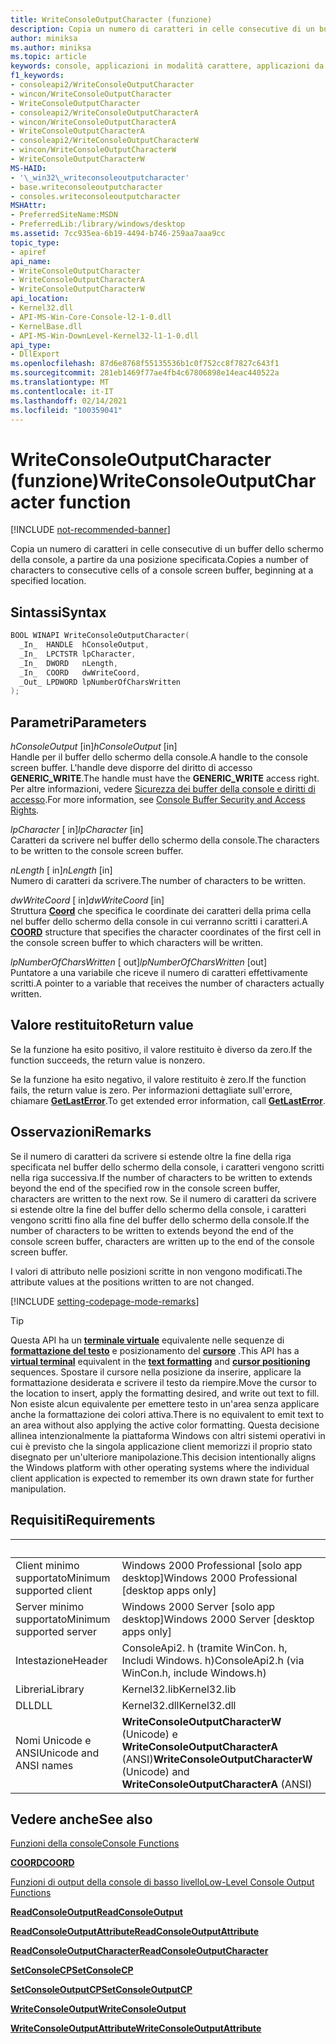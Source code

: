 ```yaml
---
title: WriteConsoleOutputCharacter (funzione)
description: Copia un numero di caratteri in celle consecutive di un buffer dello schermo della console, a partire da una posizione specificata.
author: miniksa
ms.author: miniksa
ms.topic: article
keywords: console, applicazioni in modalità carattere, applicazioni da riga di comando, applicazioni di terminale, api della console
f1_keywords:
- consoleapi2/WriteConsoleOutputCharacter
- wincon/WriteConsoleOutputCharacter
- WriteConsoleOutputCharacter
- consoleapi2/WriteConsoleOutputCharacterA
- wincon/WriteConsoleOutputCharacterA
- WriteConsoleOutputCharacterA
- consoleapi2/WriteConsoleOutputCharacterW
- wincon/WriteConsoleOutputCharacterW
- WriteConsoleOutputCharacterW
MS-HAID:
- '\_win32\_writeconsoleoutputcharacter'
- base.writeconsoleoutputcharacter
- consoles.writeconsoleoutputcharacter
MSHAttr:
- PreferredSiteName:MSDN
- PreferredLib:/library/windows/desktop
ms.assetid: 7cc935ea-6b19-4494-b746-259aa7aaa9cc
topic_type:
- apiref
api_name:
- WriteConsoleOutputCharacter
- WriteConsoleOutputCharacterA
- WriteConsoleOutputCharacterW
api_location:
- Kernel32.dll
- API-MS-Win-Core-Console-l2-1-0.dll
- KernelBase.dll
- API-MS-Win-DownLevel-Kernel32-l1-1-0.dll
api_type:
- DllExport
ms.openlocfilehash: 87d6e8768f55135536b1c0f752cc8f7827c643f1
ms.sourcegitcommit: 281eb1469f77ae4fb4c67806898e14eac440522a
ms.translationtype: MT
ms.contentlocale: it-IT
ms.lasthandoff: 02/14/2021
ms.locfileid: "100359041"
---
```

# <a name="writeconsoleoutputcharacter-function"></a><span data-ttu-id="e785c-104">WriteConsoleOutputCharacter (funzione)</span><span class="sxs-lookup"><span data-stu-id="e785c-104">WriteConsoleOutputCharacter function</span></span>

[!INCLUDE [not-recommended-banner](./includes/not-recommended-banner.md)]

<span data-ttu-id="e785c-105">Copia un numero di caratteri in celle consecutive di un buffer dello schermo della console, a partire da una posizione specificata.</span><span class="sxs-lookup"><span data-stu-id="e785c-105">Copies a number of characters to consecutive cells of a console screen buffer, beginning at a specified location.</span></span>

## <a name="syntax"></a><span data-ttu-id="e785c-106">Sintassi</span><span class="sxs-lookup"><span data-stu-id="e785c-106">Syntax</span></span>

```C
BOOL WINAPI WriteConsoleOutputCharacter(
  _In_  HANDLE  hConsoleOutput,
  _In_  LPCTSTR lpCharacter,
  _In_  DWORD   nLength,
  _In_  COORD   dwWriteCoord,
  _Out_ LPDWORD lpNumberOfCharsWritten
);
```

## <a name="parameters"></a><span data-ttu-id="e785c-107">Parametri</span><span class="sxs-lookup"><span data-stu-id="e785c-107">Parameters</span></span>

<span data-ttu-id="e785c-108">*hConsoleOutput* \[in\]</span><span class="sxs-lookup"><span data-stu-id="e785c-108">*hConsoleOutput* \[in\]</span></span>  
<span data-ttu-id="e785c-109">Handle per il buffer dello schermo della console.</span><span class="sxs-lookup"><span data-stu-id="e785c-109">A handle to the console screen buffer.</span></span> <span data-ttu-id="e785c-110">L'handle deve disporre del diritto di accesso **GENERIC\_WRITE**.</span><span class="sxs-lookup"><span data-stu-id="e785c-110">The handle must have the **GENERIC\_WRITE** access right.</span></span> <span data-ttu-id="e785c-111">Per altre informazioni, vedere [Sicurezza dei buffer della console e diritti di accesso](console-buffer-security-and-access-rights.md).</span><span class="sxs-lookup"><span data-stu-id="e785c-111">For more information, see [Console Buffer Security and Access Rights](console-buffer-security-and-access-rights.md).</span></span>

<span data-ttu-id="e785c-112">*lpCharacter* \[ in\]</span><span class="sxs-lookup"><span data-stu-id="e785c-112">*lpCharacter* \[in\]</span></span>  
<span data-ttu-id="e785c-113">Caratteri da scrivere nel buffer dello schermo della console.</span><span class="sxs-lookup"><span data-stu-id="e785c-113">The characters to be written to the console screen buffer.</span></span>

<span data-ttu-id="e785c-114">*nLength* \[ in\]</span><span class="sxs-lookup"><span data-stu-id="e785c-114">*nLength* \[in\]</span></span>  
<span data-ttu-id="e785c-115">Numero di caratteri da scrivere.</span><span class="sxs-lookup"><span data-stu-id="e785c-115">The number of characters to be written.</span></span>

<span data-ttu-id="e785c-116">*dwWriteCoord* \[ in\]</span><span class="sxs-lookup"><span data-stu-id="e785c-116">*dwWriteCoord* \[in\]</span></span>  
<span data-ttu-id="e785c-117">Struttura [**Coord**](coord-str.md) che specifica le coordinate dei caratteri della prima cella nel buffer dello schermo della console in cui verranno scritti i caratteri.</span><span class="sxs-lookup"><span data-stu-id="e785c-117">A [**COORD**](coord-str.md) structure that specifies the character coordinates of the first cell in the console screen buffer to which characters will be written.</span></span>

<span data-ttu-id="e785c-118">*lpNumberOfCharsWritten* \[ out\]</span><span class="sxs-lookup"><span data-stu-id="e785c-118">*lpNumberOfCharsWritten* \[out\]</span></span>  
<span data-ttu-id="e785c-119">Puntatore a una variabile che riceve il numero di caratteri effettivamente scritti.</span><span class="sxs-lookup"><span data-stu-id="e785c-119">A pointer to a variable that receives the number of characters actually written.</span></span>

## <a name="return-value"></a><span data-ttu-id="e785c-120">Valore restituito</span><span class="sxs-lookup"><span data-stu-id="e785c-120">Return value</span></span>

<span data-ttu-id="e785c-121">Se la funzione ha esito positivo, il valore restituito è diverso da zero.</span><span class="sxs-lookup"><span data-stu-id="e785c-121">If the function succeeds, the return value is nonzero.</span></span>

<span data-ttu-id="e785c-122">Se la funzione ha esito negativo, il valore restituito è zero.</span><span class="sxs-lookup"><span data-stu-id="e785c-122">If the function fails, the return value is zero.</span></span> <span data-ttu-id="e785c-123">Per informazioni dettagliate sull'errore, chiamare [**GetLastError**](/windows/win32/api/errhandlingapi/nf-errhandlingapi-getlasterror).</span><span class="sxs-lookup"><span data-stu-id="e785c-123">To get extended error information, call [**GetLastError**](/windows/win32/api/errhandlingapi/nf-errhandlingapi-getlasterror).</span></span>

## <a name="remarks"></a><span data-ttu-id="e785c-124">Osservazioni</span><span class="sxs-lookup"><span data-stu-id="e785c-124">Remarks</span></span>

<span data-ttu-id="e785c-125">Se il numero di caratteri da scrivere si estende oltre la fine della riga specificata nel buffer dello schermo della console, i caratteri vengono scritti nella riga successiva.</span><span class="sxs-lookup"><span data-stu-id="e785c-125">If the number of characters to be written to extends beyond the end of the specified row in the console screen buffer, characters are written to the next row.</span></span> <span data-ttu-id="e785c-126">Se il numero di caratteri da scrivere si estende oltre la fine del buffer dello schermo della console, i caratteri vengono scritti fino alla fine del buffer dello schermo della console.</span><span class="sxs-lookup"><span data-stu-id="e785c-126">If the number of characters to be written to extends beyond the end of the console screen buffer, characters are written up to the end of the console screen buffer.</span></span>

<span data-ttu-id="e785c-127">I valori di attributo nelle posizioni scritte in non vengono modificati.</span><span class="sxs-lookup"><span data-stu-id="e785c-127">The attribute values at the positions written to are not changed.</span></span>

[!INCLUDE [setting-codepage-mode-remarks](./includes/setting-codepage-mode-remarks.md)]

> [!TIP]
> <span data-ttu-id="e785c-128">Questa API ha un **[terminale virtuale](console-virtual-terminal-sequences.md)** equivalente nelle sequenze di **[formattazione del testo](console-virtual-terminal-sequences.md#text-formatting)** e posizionamento del **[cursore](console-virtual-terminal-sequences.md#cursor-positioning)** .</span><span class="sxs-lookup"><span data-stu-id="e785c-128">This API has a **[virtual terminal](console-virtual-terminal-sequences.md)** equivalent in the **[text formatting](console-virtual-terminal-sequences.md#text-formatting)** and **[cursor positioning](console-virtual-terminal-sequences.md#cursor-positioning)** sequences.</span></span> <span data-ttu-id="e785c-129">Spostare il cursore nella posizione da inserire, applicare la formattazione desiderata e scrivere il testo da riempire.</span><span class="sxs-lookup"><span data-stu-id="e785c-129">Move the cursor to the location to insert, apply the formatting desired, and write out text to fill.</span></span> <span data-ttu-id="e785c-130">Non esiste alcun equivalente per emettere testo in un'area senza applicare anche la formattazione dei colori attiva.</span><span class="sxs-lookup"><span data-stu-id="e785c-130">There is no equivalent to emit text to an area without also applying the active color formatting.</span></span> <span data-ttu-id="e785c-131">Questa decisione allinea intenzionalmente la piattaforma Windows con altri sistemi operativi in cui è previsto che la singola applicazione client memorizzi il proprio stato disegnato per un'ulteriore manipolazione.</span><span class="sxs-lookup"><span data-stu-id="e785c-131">This decision intentionally aligns the Windows platform with other operating systems where the individual client application is expected to remember its own drawn state for further manipulation.</span></span>

## <a name="requirements"></a><span data-ttu-id="e785c-132">Requisiti</span><span class="sxs-lookup"><span data-stu-id="e785c-132">Requirements</span></span>

| &nbsp; | &nbsp; |
|-|-|
| <span data-ttu-id="e785c-133">Client minimo supportato</span><span class="sxs-lookup"><span data-stu-id="e785c-133">Minimum supported client</span></span> | <span data-ttu-id="e785c-134">Windows 2000 Professional \[solo app desktop\]</span><span class="sxs-lookup"><span data-stu-id="e785c-134">Windows 2000 Professional \[desktop apps only\]</span></span> |
| <span data-ttu-id="e785c-135">Server minimo supportato</span><span class="sxs-lookup"><span data-stu-id="e785c-135">Minimum supported server</span></span> | <span data-ttu-id="e785c-136">Windows 2000 Server \[solo app desktop\]</span><span class="sxs-lookup"><span data-stu-id="e785c-136">Windows 2000 Server \[desktop apps only\]</span></span> |
| <span data-ttu-id="e785c-137">Intestazione</span><span class="sxs-lookup"><span data-stu-id="e785c-137">Header</span></span> | <span data-ttu-id="e785c-138">ConsoleApi2. h (tramite WinCon. h, Includi Windows. h)</span><span class="sxs-lookup"><span data-stu-id="e785c-138">ConsoleApi2.h (via WinCon.h, include Windows.h)</span></span> |
| <span data-ttu-id="e785c-139">Libreria</span><span class="sxs-lookup"><span data-stu-id="e785c-139">Library</span></span> | <span data-ttu-id="e785c-140">Kernel32.lib</span><span class="sxs-lookup"><span data-stu-id="e785c-140">Kernel32.lib</span></span> |
| <span data-ttu-id="e785c-141">DLL</span><span class="sxs-lookup"><span data-stu-id="e785c-141">DLL</span></span> | <span data-ttu-id="e785c-142">Kernel32.dll</span><span class="sxs-lookup"><span data-stu-id="e785c-142">Kernel32.dll</span></span> |
| <span data-ttu-id="e785c-143">Nomi Unicode e ANSI</span><span class="sxs-lookup"><span data-stu-id="e785c-143">Unicode and ANSI names</span></span> | <span data-ttu-id="e785c-144">**WriteConsoleOutputCharacterW** (Unicode) e **WriteConsoleOutputCharacterA** (ANSI)</span><span class="sxs-lookup"><span data-stu-id="e785c-144">**WriteConsoleOutputCharacterW** (Unicode) and **WriteConsoleOutputCharacterA** (ANSI)</span></span> |

## <a name="see-also"></a><span data-ttu-id="e785c-145">Vedere anche</span><span class="sxs-lookup"><span data-stu-id="e785c-145">See also</span></span>

[<span data-ttu-id="e785c-146">Funzioni della console</span><span class="sxs-lookup"><span data-stu-id="e785c-146">Console Functions</span></span>](console-functions.md)

[<span data-ttu-id="e785c-147">**COORD**</span><span class="sxs-lookup"><span data-stu-id="e785c-147">**COORD**</span></span>](coord-str.md)

[<span data-ttu-id="e785c-148">Funzioni di output della console di basso livello</span><span class="sxs-lookup"><span data-stu-id="e785c-148">Low-Level Console Output Functions</span></span>](low-level-console-output-functions.md)

[<span data-ttu-id="e785c-149">**ReadConsoleOutput**</span><span class="sxs-lookup"><span data-stu-id="e785c-149">**ReadConsoleOutput**</span></span>](readconsoleoutput.md)

[<span data-ttu-id="e785c-150">**ReadConsoleOutputAttribute**</span><span class="sxs-lookup"><span data-stu-id="e785c-150">**ReadConsoleOutputAttribute**</span></span>](readconsoleoutputattribute.md)

[<span data-ttu-id="e785c-151">**ReadConsoleOutputCharacter**</span><span class="sxs-lookup"><span data-stu-id="e785c-151">**ReadConsoleOutputCharacter**</span></span>](readconsoleoutputcharacter.md)

[<span data-ttu-id="e785c-152">**SetConsoleCP**</span><span class="sxs-lookup"><span data-stu-id="e785c-152">**SetConsoleCP**</span></span>](setconsolecp.md)

[<span data-ttu-id="e785c-153">**SetConsoleOutputCP**</span><span class="sxs-lookup"><span data-stu-id="e785c-153">**SetConsoleOutputCP**</span></span>](setconsoleoutputcp.md)

[<span data-ttu-id="e785c-154">**WriteConsoleOutput**</span><span class="sxs-lookup"><span data-stu-id="e785c-154">**WriteConsoleOutput**</span></span>](writeconsoleoutput.md)

[<span data-ttu-id="e785c-155">**WriteConsoleOutputAttribute**</span><span class="sxs-lookup"><span data-stu-id="e785c-155">**WriteConsoleOutputAttribute**</span></span>](writeconsoleoutputattribute.md)